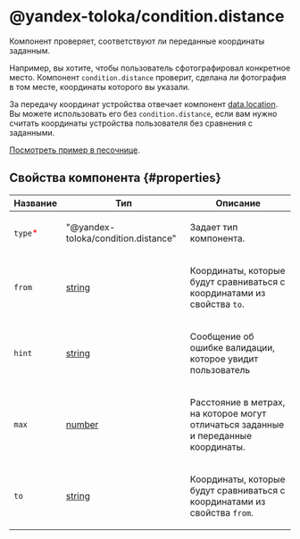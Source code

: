 # @yandex-toloka/condition.distance

Компонент проверяет, соответствуют ли переданные координаты заданным.

Например, вы хотите, чтобы пользователь сфотографировал конкретное место. Компонент `condition.distance` проверит, сделана ли фотография в том месте, координаты которого вы указали.

За передачу координат устройства отвечает компонент [data.location](data.location.md). Вы можете использовать его без `condition.distance`, если вам нужно считать координаты устройства пользователя без сравнения с заданными.

[Посмотреть пример в песочнице](https://clck.ru/TpUxX).

## Свойства компонента {#properties}

| Название                                 | Тип                                                                              | Описание                                                                                  |
| ---------------------------------------- | -------------------------------------------------------------------------------- | ----------------------------------------------------------------------------------------- |
| `type`<span style="color: red">\*</span> | "@yandex-toloka/condition.distance"                                              | <p>Задает тип компонента.</p>                                                             |
| `from`                                   | <a class="xref popup-link" href="../concepts/types.dita#types/string">string</a> | <p>Координаты, которые будут сравниваться с координатами из свойства `to`.</p>            |
| `hint`                                   | <a class="xref popup-link" href="../concepts/types.dita#types/string">string</a> | <p>Сообщение об ошибке валидации, которое увидит пользователь</p>                         |
| `max`                                    | <a class="xref popup-link" href="../concepts/types.dita#types/number">number</a> | <p>Расстояние в метрах, на которое могут отличаться заданные и переданные координаты.</p> |
| `to`                                     | <a class="xref popup-link" href="../concepts/types.dita#types/string">string</a> | <p>Координаты, которые будут сравниваться с координатами из свойства `from`.</p>          |
